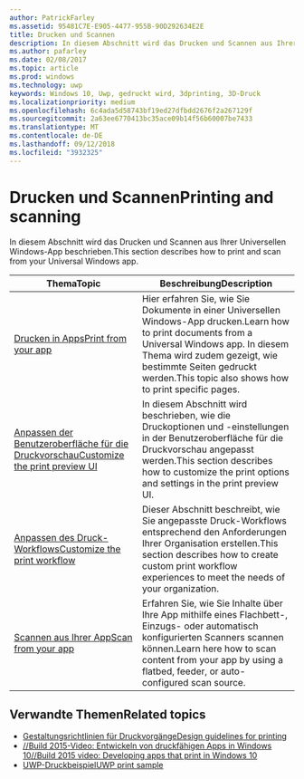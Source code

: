 ```yaml
---
author: PatrickFarley
ms.assetid: 95481C7E-E905-4477-955B-90D292634E2E
title: Drucken und Scannen
description: In diesem Abschnitt wird das Drucken und Scannen aus Ihrer Universellen Windows-App beschrieben.
ms.author: pafarley
ms.date: 02/08/2017
ms.topic: article
ms.prod: windows
ms.technology: uwp
keywords: Windows 10, Uwp, gedruckt wird, 3dprinting, 3D-Druck
ms.localizationpriority: medium
ms.openlocfilehash: 6c4ada5d58743bf19ed27dfbdd2676f2a267129f
ms.sourcegitcommit: 2a63ee6770413bc35ace09b14f56b60007be7433
ms.translationtype: MT
ms.contentlocale: de-DE
ms.lasthandoff: 09/12/2018
ms.locfileid: "3932325"
---
```

# <a name="printing-and-scanning"></a><span data-ttu-id="c7a50-104">Drucken und Scannen</span><span class="sxs-lookup"><span data-stu-id="c7a50-104">Printing and scanning</span></span>


<span data-ttu-id="c7a50-105">In diesem Abschnitt wird das Drucken und Scannen aus Ihrer Universellen Windows-App beschrieben.</span><span class="sxs-lookup"><span data-stu-id="c7a50-105">This section describes how to print and scan from your Universal Windows app.</span></span>

| <span data-ttu-id="c7a50-106">Thema</span><span class="sxs-lookup"><span data-stu-id="c7a50-106">Topic</span></span> | <span data-ttu-id="c7a50-107">Beschreibung</span><span class="sxs-lookup"><span data-stu-id="c7a50-107">Description</span></span> | 
|-------|-------------|
| [<span data-ttu-id="c7a50-108">Drucken in Apps</span><span class="sxs-lookup"><span data-stu-id="c7a50-108">Print from your app</span></span>](print-from-your-app.md) | <span data-ttu-id="c7a50-109">Hier erfahren Sie, wie Sie Dokumente in einer Universellen Windows-App drucken.</span><span class="sxs-lookup"><span data-stu-id="c7a50-109">Learn how to print documents from a Universal Windows app.</span></span> <span data-ttu-id="c7a50-110">In diesem Thema wird zudem gezeigt, wie bestimmte Seiten gedruckt werden.</span><span class="sxs-lookup"><span data-stu-id="c7a50-110">This topic also shows how to print specific pages.</span></span> |
| [<span data-ttu-id="c7a50-111">Anpassen der Benutzeroberfläche für die Druckvorschau</span><span class="sxs-lookup"><span data-stu-id="c7a50-111">Customize the print preview UI</span></span>](customize-the-print-preview-ui.md) | <span data-ttu-id="c7a50-112">In diesem Abschnitt wird beschrieben, wie die Druckoptionen und -einstellungen in der Benutzeroberfläche für die Druckvorschau angepasst werden.</span><span class="sxs-lookup"><span data-stu-id="c7a50-112">This section describes how to customize the print options and settings in the print preview UI.</span></span> |
| [<span data-ttu-id="c7a50-113">Anpassen des Druck-Workflows</span><span class="sxs-lookup"><span data-stu-id="c7a50-113">Customize the print workflow</span></span>](print-workflow-customize.md) | <span data-ttu-id="c7a50-114">Dieser Abschnitt beschreibt, wie Sie angepasste Druck-Workflows entsprechend den Anforderungen Ihrer Organisation erstellen.</span><span class="sxs-lookup"><span data-stu-id="c7a50-114">This section describes how to create custom print workflow experiences to meet the needs of your organization.</span></span>  |
| [<span data-ttu-id="c7a50-115">Scannen aus Ihrer App</span><span class="sxs-lookup"><span data-stu-id="c7a50-115">Scan from your app</span></span>](scan-from-your-app.md) | <span data-ttu-id="c7a50-116">Erfahren Sie, wie Sie Inhalte über Ihre App mithilfe eines Flachbett-, Einzugs- oder automatisch konfigurierten Scanners scannen können.</span><span class="sxs-lookup"><span data-stu-id="c7a50-116">Learn here how to scan content from your app by using a flatbed, feeder, or auto-configured scan source.</span></span>|

## <a name="related-topics"></a><span data-ttu-id="c7a50-117">Verwandte Themen</span><span class="sxs-lookup"><span data-stu-id="c7a50-117">Related topics</span></span>

* [<span data-ttu-id="c7a50-118">Gestaltungsrichtlinien für Druckvorgänge</span><span class="sxs-lookup"><span data-stu-id="c7a50-118">Design guidelines for printing</span></span>](https://msdn.microsoft.com/library/windows/apps/Hh868178)
* [<span data-ttu-id="c7a50-119">//Build 2015-Video: Entwickeln von druckfähigen Apps in Windows 10</span><span class="sxs-lookup"><span data-stu-id="c7a50-119">//Build 2015 video: Developing apps that print in Windows 10</span></span>](https://channel9.msdn.com/Events/Build/2015/2-94)
* [<span data-ttu-id="c7a50-120">UWP-Druckbeispiel</span><span class="sxs-lookup"><span data-stu-id="c7a50-120">UWP print sample</span></span>](http://go.microsoft.com/fwlink/p/?LinkId=619984)
 

